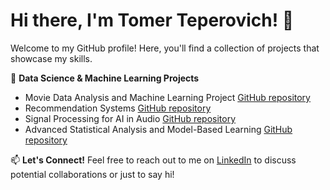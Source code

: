 # Hi there, I'm Tomer Teperovich! 👋
Welcome to my GitHub profile! Here, you'll find a collection of projects that showcase my skills.

🔬 **Data Science & Machine Learning Projects**
- Movie Data Analysis and Machine Learning Project [GitHub repository](https://github.com/TomerTeper/Technion-final-project-eda-ml-xai)
- Recommendation Systems [GitHub repository](https://github.com/TomerTeper/Recommendation-Systems-IDC)
- Signal Processing for AI in Audio [GitHub repository](https://github.com/TomerTeper/Signal-Processing-for-Artificial-Intelligence-in-Audio-IDC)
- Advanced Statistical Analysis and Model-Based Learning [GitHub repository](https://github.com/TomerTeper/Advanced-Statistical-Analysis-and-Model-Based-Learning-IDC)

📫 **Let's Connect!**
Feel free to reach out to me on [LinkedIn](https://www.linkedin.com/in/tomer-teperovich) to discuss potential collaborations or just to say hi!
